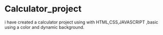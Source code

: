 # Calculator_project
i have created a calculator project using with HTML,CSS,JAVASCRIPT  ,basic using a color and dynamic background.

